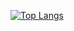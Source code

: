 [![Top Langs](https://github-readme-stats.vercel.app/api/top-langs/?username=BalintKollar852&count_private=true)](https://github.com/anuraghazra/github-readme-stats)
